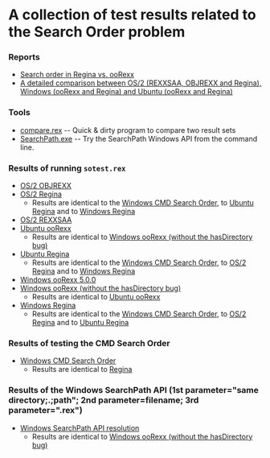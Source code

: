 # A collection of test results related to the Search Order problem

### Reports

* [Search order in Regina vs. ooRexx](Regina-vs-ooRexx.md)
* [A detailed comparison between OS/2 (REXXSAA, OBJREXX and Regina), Windows (ooRexx and Regina) and Ubuntu (ooRexx and Regina)](OS2(REXXSAA,OBJREXX,Regina),Windows(ooRexx,Regina),Ubuntu(ooRexx,Regina).md)

### Tools

* [compare.rex](compare.rex) -- Quick & dirty program to compare two result sets
* [SearchPath.exe](SearchPath.exe) -- Try the SearchPath Windows API from the command line.

### Results of running `sotest.rex`

* [OS/2 OBJREXX](os2.objrexx.results.txt)
* [OS/2 Regina](os2.regina.results.rex)
    * Results are identical to the [Windows CMD Search Order](windows.cmd.results.txt), to [Ubuntu Regina](ubuntu.regina.results.rex) and to [Windows Regina](windows.regina.results.rex)
* [OS/2 REXXSAA](os2.rexxsaa.results.txt)
* [Ubuntu ooRexx](ubuntu.oorexx.results.rex)
    * Results are identical to [Windows ooRexx (without the hasDirectory bug)](windows.oorexx-5.1.0-beta-r12651.results.rex)
* [Ubuntu Regina](ubuntu.regina.results.rex)
    * Results are identical to the [Windows CMD Search Order](windows.cmd.results.txt), to [OS/2 Regina](os2.regina.results.rex) and to [Windows Regina](windows.regina.results.rex)
* [Windows ooRexx 5.0.0](windows.oorexx-5.0.0.results.txt)
* [Windows ooRexx (without the hasDirectory bug)](windows.oorexx-5.1.0-beta-r12651.results.rex)
    * Results are identical to [Ubuntu ooRexx](ubuntu.oorexx.results.rex)
* [Windows Regina](windows.regina.results.rex)
    * Results are identical to the [Windows CMD Search Order](windows.cmd.results.txt), to [OS/2 Regina](os2.regina.results.rex) and to [Ubuntu Regina](ubuntu.regina.results.rex)

### Results of testing the CMD Search Order

* [Windows CMD Search Order](windows.cmd.results.txt)
    * Results are identical to [Regina](windows.regina.results.rex)

### Results of the Windows SearchPath API (1st parameter="same directory;.;path"; 2nd parameter=filename; 3rd parameter=".rex")

* [Windows SearchPath API resolution](windows.SearchPath.results.txt) 
    * Results are identical to [Windows ooRexx (without the hasDirectory bug)](windows.oorexx-5.1.0-beta-r12651.results.rex)

